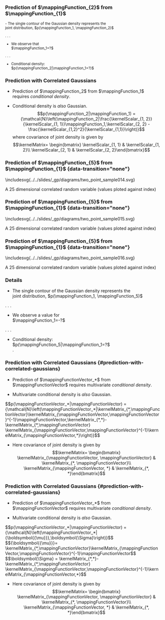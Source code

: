 ### Prediction of $\mappingFunction_{2}$ from $\mappingFunction_{1}$

<small>
-   The single contour of the Gaussian density represents the
    <div class="redkey">joint distribution, $p(\mappingFunction_1, \mappingFunction_2)$</div>

. . .

-   We observe that
    <div class="greenkey">$\mappingFunction_1=?$</div>

. . .

-   Conditional density:
    <div class="redkey">$p(\mappingFunction_2|\mappingFunction_1=?)$</div>
</small>
	
### Prediction with Correlated Gaussians

-   Prediction of $\mappingFunction_2$ from $\mappingFunction_1$ requires *conditional density*.

-   Conditional density is *also* Gaussian.
    $$p(\mappingFunction_2|\mappingFunction_1) = {\mathcal{N}\left(\mappingFunction_2|\frac{\kernelScalar_{1, 2}}{\kernelScalar_{1, 1}}\mappingFunction_1,\kernelScalar_{2, 2} - \frac{\kernelScalar_{1,2}^2}{\kernelScalar_{1,1}}\right)}$$
    where covariance of joint density is given by
    $$\kernelMatrix= \begin{bmatrix} \kernelScalar_{1, 1} & \kernelScalar_{1, 2}\\ \kernelScalar_{2, 1} & \kernelScalar_{2, 2}\end{bmatrix}$$

### Prediction of $\mappingFunction_{5}$ from $\mappingFunction_{1}$ {data-transition="none"}

\includesvg{../../slides/_gp/diagrams/two_point_sample014.svg}

A 25 dimensional correlated random variable (values ploted against index)

### Prediction of $\mappingFunction_{5}$ from $\mappingFunction_{1}$ {data-transition="none"}

\includesvg{../../slides/_gp/diagrams/two_point_sample015.svg}

A 25 dimensional correlated random variable (values ploted against index)

### Prediction of $\mappingFunction_{5}$ from $\mappingFunction_{1}$ {data-transition="none"}

\includesvg{../../slides/_gp/diagrams/two_point_sample016.svg}

A 25 dimensional correlated random variable (values ploted against index)

### Details

-   The single contour of the Gaussian density represents the
    <div class="bluekey"> joint distribution, $p(\mappingFunction_1, \mappingFunction_5)$</div>

. . .

-   We observe a value for <div class="greenkey">$\mappingFunction_1=-?$</div>

. . .
	
-   Conditional density: <div class="redkey">$p(\mappingFunction_5|\mappingFunction_1=?$</div>.

### Prediction with Correlated Gaussians {#prediction-with-correlated-gaussians}

-   Prediction of $\mappingFunctionVector_*$ from $\mappingFunctionVector$ requires
    multivariate *conditional density*.

-   Multivariate conditional density is *also* Gaussian. 

<large>
    $$p(\mappingFunctionVector_*|\mappingFunctionVector) = {\mathcal{N}\left(\mappingFunctionVector_*|\kernelMatrix_{*,\mappingFunctionVector}\kernelMatrix_{\mappingFunctionVector,\mappingFunctionVector}^{-1}\mappingFunctionVector,\kernelMatrix_{*,*}-\kernelMatrix_{*,\mappingFunctionVector} \kernelMatrix_{\mappingFunctionVector,\mappingFunctionVector}^{-1}\kernelMatrix_{\mappingFunctionVector,*}\right)}$$</large>

-   Here covariance of joint density is given by
    $$\kernelMatrix= \begin{bmatrix} \kernelMatrix_{\mappingFunctionVector, \mappingFunctionVector} & \kernelMatrix_{*, \mappingFunctionVector}\\ \kernelMatrix_{\mappingFunctionVector, *} & \kernelMatrix_{*, *}\end{bmatrix}$$

### Prediction with Correlated Gaussians {#prediction-with-correlated-gaussians}

-   Prediction of $\mappingFunctionVector_*$ from $\mappingFunctionVector$ requires
    multivariate *conditional density*.

-   Multivariate conditional density is *also* Gaussian. 

<large>
$$p(\mappingFunctionVector_*|\mappingFunctionVector) = {\mathcal{N}\left(\mappingFunctionVector_*|{\boldsymbol{{\mu}}},\boldsymbol{\Sigma}\right)}$$
    $${\boldsymbol{{\mu}}}= \kernelMatrix_{*,\mappingFunctionVector}\kernelMatrix_{\mappingFunctionVector,\mappingFunctionVector}^{-1}\mappingFunctionVector$$
    $$\boldsymbol{\Sigma} = \kernelMatrix_{*,*}-\kernelMatrix_{*,\mappingFunctionVector} \kernelMatrix_{\mappingFunctionVector,\mappingFunctionVector}^{-1}\kernelMatrix_{\mappingFunctionVector,*}$$</large>

-   Here covariance of joint density is given by
    $$\kernelMatrix= \begin{bmatrix} \kernelMatrix_{\mappingFunctionVector, \mappingFunctionVector} & \kernelMatrix_{*, \mappingFunctionVector}\\ \kernelMatrix_{\mappingFunctionVector, *} & \kernelMatrix_{*, *}\end{bmatrix}$$

<!--frame end-->

